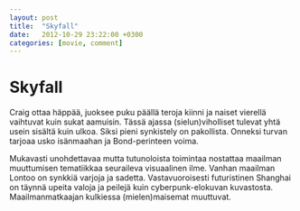 ```yaml
---
layout: post
title:  "Skyfall"
date:   2012-10-29 23:22:00 +0300
categories: [movie, comment]
---
```


# Skyfall

Craig ottaa häppää, juoksee puku päällä teroja kiinni ja naiset vierellä vaihtuvat kuin sukat aamuisin. Tässä ajassa (sielun)viholliset tulevat yhtä usein sisältä kuin ulkoa. Siksi pieni synkistely on pakollista. Onneksi turvan tarjoaa usko isänmaahan ja Bond-perinteen voima.

Mukavasti unohdettavaa mutta tutunoloista toimintaa nostattaa maailman muuttumisen tematiikkaa seuraileva visuaalinen ilme. Vanhan maailman Lontoo on synkkiä varjoja ja sadetta. Vastavuoroisesti futuristinen Shanghai on täynnä upeita valoja ja peilejä kuin cyberpunk-elokuvan kuvastosta. Maailmanmatkaajan kulkiessa (mielen)maisemat muuttuvat.

[//]: # "http://www.imdb.com/title/tt1074638/"